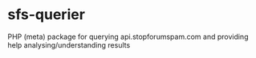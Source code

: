 # sfs-querier
PHP (meta) package for querying api.stopforumspam.com and providing help analysing/understanding results
